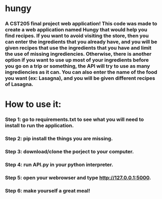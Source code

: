 # hungy

### A CST205 final project web application! This code was made to create a web application named Hungy that would help you find recipes. If you want to avoid visiting the store, then you can enter the ingredients that you already have, and you will be given recipes that use the ingredients that you have and limit the use of missing ingrediencies. Otherwise, there is another option if you want to use up most of your ingredients before you go on a trip or something, the API will try to use as many ingrediencies as it can. You can also enter the name of the food you want (ex: Lasagna), and you will be given different recipes of Lasagna.

# How to use it:
### Step 1: go to requirements.txt to see what you will need to install to run the application.
### Step 2: pip install the things you are missing.
### Step 3: download/clone the porject to your computer.
### Step 4: run API.py in your python interpreter.
### Step 5: open your webrowser and type http://127.0.0.1:5000.
### Step 6: make yourself a great meal!
